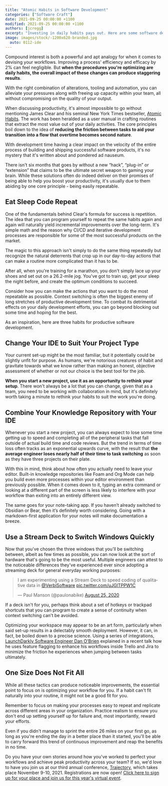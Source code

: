 ```yaml
---  
title: "Atomic Habits in Software Development"  
categories: ["Software Craft"]  
date: 2021-09-25 00:00:00 +1100  
modified: 2021-09-25 00:00:00 +1100  
authors: [jcregg]
excerpt: "Investing in daily habits pays out. Here are some software development habits you might want to try out." 
image: images/stock/-1200x628-branded.jpg
  auto: 0112-ide
---  
```


Compound interest is both a powerful and apt analogy for when it comes to devising your workflows. Improving a process' efficiency and efficacy by 2% can feel negligible. But **when the procedures you're optimizing are daily habits, the overall impact of these changes can produce staggering results**.

With the right combination of alterations, tooling and automation, you can alleviate your pressures along with freeing up capacity within your team, all without compromising on the quality of your output.

When discussing productivity, it's almost impossible to go without mentioning James Clear and his seminal New York Times bestseller, [Atomic Habits](/book-review-atomic-habits/). The work has been heralded as a user manual in crafting routines that extract the most value out of your daily activities. The core principles boil down to the idea of **reducing the friction between tasks to aid your transition into a flow that overtime becomes second nature**.

With development time having a clear impact on the velocity of the entire process of building and shipping successful software products, it's no mystery that it's written about and pondered ad nauseum.

There isn't six months that goes by without a new “hack”, “plug-in” or “extension” that claims to be the ultimate secret weapon to gaming your brain. While these solutions often do indeed deliver on their promises of being able to help you boost your productivity, it's usually due to them abiding by one core principle - being easily repeatable.

## Eat Sleep Code Repeat

One of the fundamentals behind Clear's formula for success is repetition. The idea that you can program yourself to repeat the same habits again and again will naturally yield incremental improvements over the long-term. It's simple math and the reason why CI/CD and iterative development processes are responsible for some of the most successful products on the market.

The magic to this approach isn't simply to do the same thing repeatedly but recognize the natural deterrents that crop up in our day-to-day actions that can make a routine more complicated than it has to be.

After all, when you're training for a marathon, you don't simply lace up your shoes and set out on a 26.2-mile jog. You've got to train up, get your sleep the night before, and create the optimum conditions to succeed.

Consider how you can make the actions that you want to do the most repeatable as possible. Context switching is often the biggest enemy of long stretches of productive development time. To combat its detrimental effects on your daily development efforts, you can go beyond blocking out some time and hoping for the best.

As an inspiration, here are three habits for productive software development.

## Change Your IDE to Suit Your Project Type

Your current set-up might be the most familiar, but it potentially could be slightly unfit for purpose. As humans, we're notorious creatures of habit and gravitate towards what we know rather than making an honest, objective assessment of whether or not our choice is the best tool for the job.

**When you start a new project, use it as an opportunity to rethink your setup**. There won't always be a lot that you can change, given that as a team, you need to be working with collaboration in mind, but it's definitely worth taking a minute to rethink your habits to suit the work you're doing.

## Combine Your Knowledge Repository with Your IDE

Whenever you start a new project, you can always expect to lose some time getting up to speed and completing all of the peripheral tasks that fall outside of actual build time and code reviews. But the trend in terms of time loss often tracks as an exponential upwards curve, with the result that **the average engineer loses nearly half of their time to task switching** as soon as they have three projects on their plate.

With this in mind, think about how often you actually need to leave your editor. Built-in knowledge repositories like Foam and Org Mode can help you build even more processes within your editor environment than previously possible. When it comes down to it, typing an extra command or looking at a different part of the screen is less likely to interfere with your workflow than exiting into an entirely different view.

The same goes for your note-taking app. If you haven’t already switched to Obsidian or Bear, then it’s definitely worth considering. Going with a markdown-first application for your notes will make documentation a breeze.


## Use a Stream Deck to Switch Windows Quickly

Now that you've chosen the three windows that you'll be switching between, albeit as few times as possible, you can now look at the sort of hardware that's going to be the most useful. Multiple engineers can attest to the noticeable differences they've experienced ever since adopting a streaming deck for general everyday working purposes:

<blockquote class="twitter-tweet"><p lang="en" dir="ltr">I am experimenting using a Stream Deck to speed coding of qualitative data in <a href="https://twitter.com/VerbiSoftware?ref_src=twsrc%5Etfw">@VerbiSoftware</a> <a href="https://t.co/uJGlTPPW1C">pic.twitter.com/uJGlTPPW1C</a></p>&mdash; Paul Manson (@paulonabike) <a href="https://twitter.com/paulonabike/status/1298354975626600448?ref_src=twsrc%5Etfw">August 25, 2020</a></blockquote> <script async src="https://platform.twitter.com/widgets.js" charset="utf-8"></script>  

If a deck isn't for you, perhaps think about a set of hotkeys or trackpad shortcuts that you can program to create a sense of continuity when context switching can't be avoided.

Optimizing your workspace may appear to be an art form, particularly when said set-up results in a delectably smooth deployment. However, it can, in fact, be boiled down to a precise science. Using a series of integrations, [LaunchDarkly Software Engineer Dan O'Brien](https://launchdarkly.com/blog/galaxy-feature-flags-daily-workflows/) explained in a recent talk how he uses feature flagging to enhance his workflows inside Trello and Jira to minimize the friction he experiences when jumping between tasks ultimately.

## One Size Does Not Fit All

While all these tactics can produce noticeable improvements, the essential point to focus on is optimizing your workflow for you. If a habit can't fit naturally into your routine, it might not be a good fit for you.

Remember to focus on making your processes easy to repeat and replicate across different areas in your organization. Practice realism to ensure you don't end up setting yourself up for failure and, most importantly, reward your efforts.

Even if you didn't manage to sprint the entire 26 miles on your first go, as long as you're ending the day in a better place than it started, you'll be able to carry forward this trend of continuous improvement and reap the benefits in no time.

Do you have your own stories around how you've worked to perfect your workflows and achieve peak productivity across your team? If so, we'd love to have you join us at our third annual conference, [Trajectory](https://trajectoryconf.com/trajectory-2021/?utm_source=reflectoring&utm_medium=display&utm_campaign=22q3-reflectoring.io&utm_term=smart_display&utm_content=trajectory_conf_2021), which takes place November 9-10, 2021. Registrations are now open! [Click here to sign up for your place and join us for this year's virtual event](https://trajectoryconf.com/trajectory-2021/).